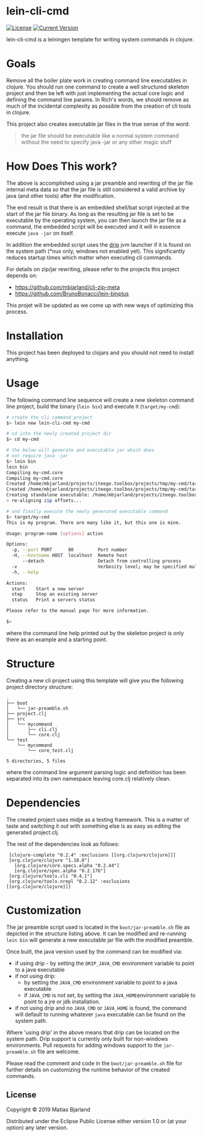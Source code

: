 # lein-cli-cmd
[![License](https://img.shields.io/badge/License-EPL%201.0-red.svg)](https://opensource.org/licenses/EPL-1.0) 
[![Current Version](https://img.shields.io/clojars/v/cli-cmd/lein-template.svg)](https://clojars.org/cli-cmd/lein-template)


lein-cli-cmd is a leiningen template for writing system commands in clojure. 

# Goals 
Remove all the boiler plate work in creating command line executables in clojure. You should run one command to create a well structured skeleton project and then be left with just implementing the actual core logic and defining the command line params. In Rich's words, we should remove as much of the incidental complexity as possible from the creation of cli tools in clojure. 

This project also creates executable jar files in the true sense of the word: 

> the jar file should be executable like a normal system command without the need to specify java -jar or any other magic stuff

# How Does This work? 
The above is accomplished using a jar preamble and rewriting of the jar file internal meta data so that the jar file is still considered a valid archive by java (and other tools) after the modification. 

The end result is that there is an embedded shell/bat script injected at the start of the jar file binary. As long as the resulting jar file is set to be executable by the operating system, you can then launch the jar file as a command, the embedded script will be executed and it will in essence execute `java -jar` on itself. 

In addition the embedded script uses the [drip](https://github.com/ninjudd/drip) jvm launcher if it is found on the system path (*nux only, windows not enabled yet). This significantly reduces startup times which matter when executing cli commands. 

For details on zip/jar rewriting, please refer to the projects this project depends on: 

* https://github.com/mbjarland/clj-zip-meta
* https://github.com/BrunoBonacci/lein-binplus

This projet will be updated as we come up with new ways of optimizing this process. 

# Installation 
This project has been deployed to clojars and you should not need to install anything. 

# Usage
The following command line sequence will create a new skeleton command line project, build the binary (`lein bin`) and execute it (`target/my-cmd`):

```bash
# create the cli command project
$> lein new lein-cli-cmd my-cmd

# cd into the newly created project dir
$> cd my-cmd

# the below will generate and executable jar which does 
# not require java -jar
$> lein bin 
lein bin 
Compiling my-cmd.core
Compiling my-cmd.core
Created /home/mbjarland/projects/iteego.toolbox/projects/tmp/my-cmd/target/my-cmd-0.1.0-SNAPSHOT.jar
Created /home/mbjarland/projects/iteego.toolbox/projects/tmp/my-cmd/target/my-cmd-0.1.0-SNAPSHOT-standalone.jar
Creating standalone executable: /home/mbjarland/projects/iteego.toolbox/projects/tmp/my-cmd/target/my-cmd
> re-aligning zip offsets...

# and finally execute the newly generated executable command
$> target/my-cmd 
This is my program. There are many like it, but this one is mine.

Usage: program-name [options] action

Options:
  -p, --port PORT      80         Port number
  -H, --hostname HOST  localhost  Remote host
      --detach                    Detach from controlling process
  -v                              Verbosity level; may be specified multiple times to increase value
  -h, --help

Actions:
  start    Start a new server
  stop     Stop an existing server
  status   Print a servers status

Please refer to the manual page for more information.

$> 
```

where the command line help printed out by the skeleton project is only there as an example and a starting point. 

# Structure 
Creating a new cli project using this template will give you the following project directory structure: 

```
.
├── boot
│   └── jar-preamble.sh
├── project.clj
├── src
│   └── mycommand
│       ├── cli.clj
│       └── core.clj
└── test
    └── mycommand
        └── core_test.clj

5 directories, 5 files
```

where the command line argument parsing logic and definition has been separated into its own namespace leaving core.clj relatively clean. 

# Dependencies 
The created project uses midje as a testing framework. This is a matter of taste and switching it out with something else is as easy as editing the generated project.clj. 

The rest of the dependencies look as follows: 

```
 [clojure-complete "0.2.4" :exclusions [[org.clojure/clojure]]]
 [org.clojure/clojure "1.10.0"]
   [org.clojure/core.specs.alpha "0.2.44"]
   [org.clojure/spec.alpha "0.2.176"]
 [org.clojure/tools.cli "0.4.1"]
 [org.clojure/tools.nrepl "0.2.12" :exclusions [[org.clojure/clojure]]]

```

# Customization 
The jar preamble script used is located in the `boot/jar-preamble.sh` file as depicted in the structure listing above. It can be modified and re-running `lein bin` will generate a new executable jar file with the modified preamble. 

Once built, the java version used by the command can be modified via: 

* if using drip - by setting the `DRIP_JAVA_CMD` environment variable to point to a java executable 
* if not using drip: 
   * by setting the `JAVA_CMD` environment variable to point to a java executable
   * if `JAVA_CMD` is not set, by setting the `JAVA_HOME`environment variable to point to a jre or jdk installation. 
* if not using drip and no `JAVA_CMD` or `JAVA_HOME` is found, the command will default to running whatever `java` executable can be found on the system path. 

Where 'using drip' in the above means that drip can be located on the system path. Drip support is currently only built for non-windows environments. Pull requests for adding windows support to the `jar-preamble.sh` file are welcome. 

Please read the comment and code in the `boot/jar-preamble.sh` file for further details on customizing the runtime behavior of the created commands. 

## License
Copyright © 2019 Matias Bjarland

Distributed under the Eclipse Public License either version 1.0 or (at
your option) any later version.

